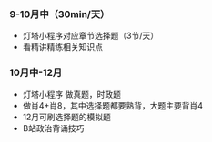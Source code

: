 ### 9-10月中（30min/天）

-   灯塔小程序对应章节选择题（3节/天）
-   看精讲精练相关知识点

### 10月中-12月

-   灯塔小程序 做真题，时政题
-   做肖4+肖8，其中选择题都要熟背，大题主要背肖4
-   12月可刷选择题的模拟题
-   B站政治背诵技巧